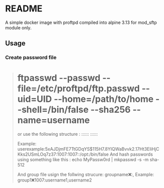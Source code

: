# README #
A simple docker image with proftpd compiled into alpine 3.13 for mod_sftp module only.

## Usage
### Create password file
>   # ftpasswd --passwd --file=/etc/proftpd/ftp.passwd --uid=UID --home=/path/to/home --shell=/bin/false --sha256 --name=username
>
> or use the following structure :
>   <username1>:<HASH>:<UID>:<GID>::<HOME>:<SHELL>
>   <username2>:<HASH>:<UID>:<GID>::<HOME>:<SHELL>   
>
>  Example:
>   userexample:$5$xAJDjmFE7TtGDqYS$115H7.8YIQWaBvvk2.17Ht3EIiHjCKks2USmLOq7z37:1007:1007::/opt:/bin/false
> And hash passwords using something like this :
> echo MyPassw0rd | mkpasswd -s -m sha-512
>
> And group file usign the follwing strucure:
>   groupname:x:<GID>:<username1>,<username2>
> Example:
>   group1:x:1007:username1,username2
